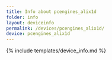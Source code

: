 ```yaml
---
title: Info about pcengines_alix1d
folder: info
layout: deviceinfo
permalink: /devices/pcengines_alix1d/
device: pcengines_alix1d
---
```

{% include templates/device_info.md %}
